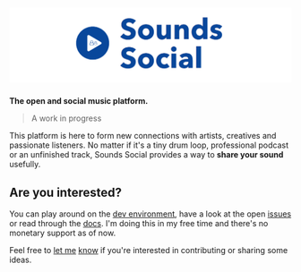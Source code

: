 # [![Sounds Social](docs/sound_social_logo.png)]()

**The open and social music platform.**

> A work in progress

This platform is here to form new connections with artists, creatives and passionate listeners. No matter if it's a tiny drum loop, professional podcast or an unfinished track, Sounds Social provides a way to **share your sound** usefully.

## Are you interested?

You can play around on the [dev environment](https://sounds-social-dev.surge.sh/), have a look at the open [issues](https://github.com/matteodem/sounds-social/issues) or read through the [docs](/docs). I'm doing this in my free time and there's no monetary support as of now. 

Feel free to [let me](https://mastodon.social/web/getting-started) [know](http://matteodem.ch/) if you're interested in contributing or sharing some ideas.
